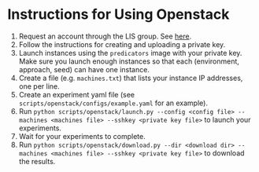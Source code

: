 # Instructions for Using Openstack

1. Request an account through the LIS group. See [here](https://tig.csail.mit.edu/shared-computing/open-stack/quick-start/).
2. Follow the instructions for creating and uploading a private key.
3. Launch instances using the `predicators` image with your private key. Make sure you launch enough instances so that each (environment, approach, seed) can have one instance.
4. Create a file (e.g. `machines.txt`) that lists your instance IP addresses, one per line.
5. Create an experiment yaml file (see `scripts/openstack/configs/example.yaml` for an example).
6. Run `python scripts/openstack/launch.py --config <config file> --machines <machines file> --sshkey <private key file>` to launch your experiments.
7. Wait for your experiments to complete.
8. Run `python scripts/openstack/download.py --dir <download dir> --machines <machines file> --sshkey <private key file>` to download the results.
